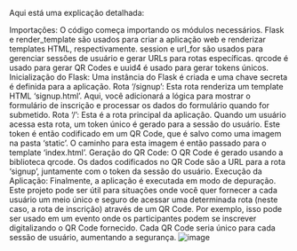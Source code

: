 Aqui está uma explicação detalhada:

Importações: O código começa importando os módulos necessários. Flask e render_template são usados para criar a aplicação web e renderizar templates HTML, respectivamente. session e url_for são usados para gerenciar sessões de usuário e gerar URLs para rotas específicas. qrcode é usado para gerar QR Codes e uuid4 é usado para gerar tokens únicos.
Inicialização do Flask: Uma instância do Flask é criada e uma chave secreta é definida para a aplicação.
Rota ‘/signup’: Esta rota renderiza um template HTML ‘signup.html’. Aqui, você adicionará a lógica para mostrar o formulário de inscrição e processar os dados do formulário quando for submetido.
Rota ‘/’: Esta é a rota principal da aplicação. Quando um usuário acessa esta rota, um token único é gerado para a sessão do usuário. Este token é então codificado em um QR Code, que é salvo como uma imagem na pasta ‘static’. O caminho para esta imagem é então passado para o template ‘index.html’.
Geração do QR Code: O QR Code é gerado usando a biblioteca qrcode. Os dados codificados no QR Code são a URL para a rota ‘signup’, juntamente com o token da sessão do usuário.
Execução da Aplicação: Finalmente, a aplicação é executada em modo de depuração.
Este projeto pode ser útil para situações onde você quer fornecer a cada usuário um meio único e seguro de acessar uma determinada rota (neste caso, a rota de inscrição) através de um QR Code. Por exemplo, isso pode ser usado em um evento onde os participantes podem se inscrever digitalizando o QR Code fornecido. Cada QR Code seria único para cada sessão de usuário, aumentando a segurança.
![image](https://github.com/cadorio/gerar-qr-code/assets/35230903/7464470f-8aa8-4889-b026-ae7b15ca486a)


